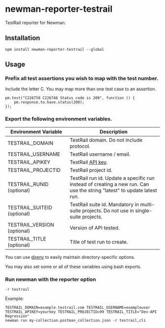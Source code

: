 # newman-reporter-testrail

TestRail reporter for Newman.

## Installation

`npm install newman-reporter-testrail --global`

## Usage

### Prefix all test assertions you wish to map with the test number.
Include the letter C. You may map more than one test case to an assertion.
```
pm.test("C226750 C226746 Status code is 200", function () {
    pm.response.to.have.status(200);
});
```

### Export the following environment variables.

| Environment Variable | Description |
| --- | --- |
| TESTRAIL_DOMAIN | TestRail domain.  Do not include protocol. |
| TESTRAIL_USERNAME | TestRail username / email. |
| TESTRAIL_APIKEY | TestRail [API key](http://docs.gurock.com/testrail-api2/accessing#username_and_api_key). |
| TESTRAIL_PROJECTID | TestRail project id. |
| TESTRAIL_RUNID (optional) | TestRail run id.  Update a specific run instead of creating a new run.  Can use the string "latest" to update latest run. |
| TESTRAIL_SUITEID (optional) | TestRail suite id.  Mandatory in multi-suite projects.  Do not use in single-suite projects. |
| TESTRAIL_VERSION (optional) | Version of API tested. |
| TESTRAIL_TITLE (optional) | Title of test run to create. |

You can use [direnv](https://github.com/direnv/direnv) to easily maintain directory-specific options.

You may also set some or all of these variables using bash exports.

### Run newman with the reporter option
`-r testrail`

Example:

```
TESTRAIL_DOMAIN=example.testrail.com TESTRAIL_USERNAME=exampleuser 
TESTRAIL_APIKEY=yourkey TESTRAIL_PROJECTID=99 TESTRAIL_TITLE="Dev-API Regression" 
newman run my-collection.postman_collection.json -r testrail,cli
```